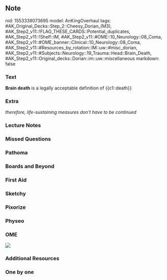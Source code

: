 ## Note
nid: 1553338073695
model: AnKingOverhaul
tags: #AK_Original_Decks::Step_2::Cheesy_Dorian_(M3), #AK_Step2_v11::!FLAG_THESE_CARDS::Potential_duplicates, #AK_Step2_v11::!Shelf::IM, #AK_Step2_v11::#OME::10_Neurology::08_Coma, #AK_Step2_v11::#OME_banner::Clinical::10_Neurology::08_Coma, #AK_Step2_v11::#Resources_by_rotation::IM::uw::#misc_dorian, #AK_Step2_v11::#Subjects::Neurology::19_Trauma::Head::Brain_Death, #AK_Step2_v11::Original_decks::Dorian::im::uw::miscellaneous
markdown: false

### Text
<b>Brain death</b> is a legally acceptable definition of
{{c1::death}}

### Extra
<div>
  <div>
    <i>therefore, life-sustaining measures don't have to be
    continued</i>
  </div>
</div>

### Lecture Notes


### Missed Questions


### Pathoma


### Boards and Beyond


### First Aid


### Sketchy


### Pixorize


### Physeo


### OME
<div class="ome-widget">
  <a href=
  "https://onlinemeded.org/spa/neurology/coma/acquire?ref=anki"><img src="_OME_AnkiFlashcards_Lesson_6.png"></a>
</div>

### Additional Resources


### One by one

